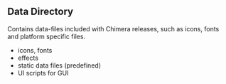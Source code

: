 Data Directory
---
Contains data-files included with Chimera releases, such as icons, fonts and platform specific files.
- icons, fonts
- effects
- static data files (predefined)
- UI scripts for GUI